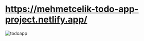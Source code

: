 # https://mehmetcelik-todo-app-project.netlify.app/

<img src="https://media.giphy.com/media/ZyIpPVEXuvMObCOBYR/giphy.gif" alt="todoapp">
